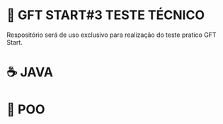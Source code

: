 

# 🚀 GFT START#3 TESTE TÉCNICO

Respositório será de uso exclusivo para realização do teste pratico GFT Start.

# ☕ JAVA


# 🍔 POO
